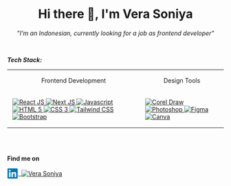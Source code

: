 
<h1 align="center">Hi there 👋, I'm Vera Soniya</h1>
<p align="center" style="font-style: italic;">"I'm an Indonesian, currently looking for a job as frontend developer"</p>

<br/>

**_Tech Stack:_**

<table>
  <tr>
    <td class="border_l border_r border_t border_b selected">
      <div class="wrap">
        <div style="margin: 10px 5px, font-weight: bold;">
          <p align="center">Frontend Development</p>
        </div>
      </div>
    </td>
    <td class="border_l border_r border_t border_b selected">
      <div class="wrap">
        <div style="margin: 10px 5px, font-weight: bold;">
          <p align="center">Design Tools</p>
        </div>
      </div>
    </td>
  </tr>
  
  <tr>
  <td class="border_l border_r border_t border_b selected">
    <div class="wrap">
      <div style="margin: 10px 5px;">
        <p align="left">
          <a href="https://reactjs.org/">
            <img src="https://drive.google.com/uc?export=view&id=1DMqkFq0deeshUptQYcT6gWuCRgCO1ecD" title="React JS" alt="React JS" width="40"/>
          </a>
          <a href="https://nextjs.org/">
            <img src="https://drive.google.com/uc?export=view&id=1ZfVbPO4GIM0U6jIamrtS-kX5XWIJmiBR" title="Next JS" alt="Next JS" width="40"/>
          </a>
          <a href="https://www.javascript.com/">
            <img src="https://drive.google.com/uc?export=view&id=1sYi_QrPDZEsF_1-5eQNRa84YFkcA_Qmi" title="Javascript" alt="Javascript" width="40"/>
          </a>
          <a href="https://www.w3schools.com/html/">
            <img src="https://drive.google.com/uc?export=view&id=1Y75FWOyMrCGEq6Z2E-J3AKwqFCMs3_HW" title="HTML 5" alt="HTML 5" width="36"/>
          </a>
          <a href="https://www.w3schools.com/css/">
            <img src="https://drive.google.com/uc?export=view&id=10NzThzfBrL0lEymivUeo60EE3pG3TonO" title="CSS 3" alt="CSS 3" width="36"/>
          </a>          
          <a href="https://tailwindcss.com/">
            <img src="https://drive.google.com/uc?export=view&id=1JvEj6apgMzUpleGB-96kFLdZhTZGIVyL" title="Tailwind CSS" alt="Tailwind CSS" width="40"/>
          </a>
          <a href="https://getbootstrap.com/">
            <img src="https://drive.google.com/uc?export=view&id=10Sx5tjJVJO0q0V5dFJF1dq28VEV47_bP" title="Bootstrap" alt="Bootstrap" width="40"/>
          </a>
        </p>
      </div>
    </div>
  </td>
  <td class="border_l border_r border_t border_b selected">
    <div class="wrap">
      <div style="margin: 10px 5px;">
        <p align="left">
          <a href="https://www.coreldraw.com/en/">
            <img src="https://drive.google.com/uc?export=view&id=1ncsn0Zo60LKYYmWblhe5JO8h1pb6qw2P" title="Corel Draw" alt="Corel Draw" width="40"/>
          </a>
          <a href="https://www.adobe.com/id_en/products/photoshop.html">
            <img src="https://drive.google.com/uc?export=view&id=10RESPW_ti7kUJdDOoSajFw7VxWwtfU-K" title="Photoshop" alt="Photoshop" width="40"/>
          </a>
          <a href="https://www.figma.com/">
            <img src="https://drive.google.com/uc?export=view&id=10SIfMa1nvV_wCO8IJaeHu4Q4de_aLUmm" title="Figma" alt="Figma" width="40"/>
          </a>
          <a href="https://www.canva.com/">
            <img src="https://drive.google.com/uc?export=view&id=10QsoRM2uRNCI1KEWN5-x4_WtDipGeIYp" title="Canva" alt="Canva" width="40"/>
          </a>
        </p>
      </div>
    </div>
  </td>
  </tr>
</table>

<br/>
<br/>

**Find me on**

<p>
  <a href="https://www.linkedin.com/in/septi-vera-soniya-737731246/" target="blank">
    <img align="center" src="https://raw.githubusercontent.com/devicons/devicon/1119b9f84c0290e0f0b38982099a2bd027a48bf1/icons/linkedin/linkedin-original.svg" alt="Vera Soniya" height="25" width="25" />&nbsp;
  </a>
  <a href="https://www.instagram.com/verrasoniya/" target="blank">
    <img align="center" src="https://drive.google.com/uc?export=view&id=1cqJhpHHdE8B2efYQRHLi_qVHH9SjxPsJ" alt="Vera Soniya" height="25" width="25" />
  </a>
</p>
